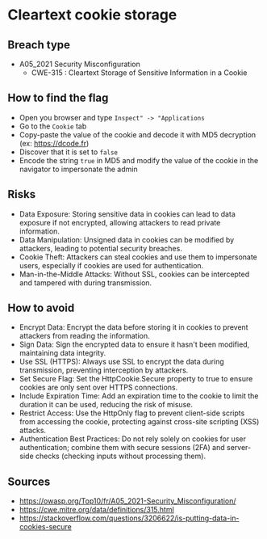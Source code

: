 # Cleartext cookie storage

## Breach type
* A05_2021 Security Misconfiguration
    * CWE-315 : Cleartext Storage of Sensitive Information in a Cookie

## How to find the flag
* Open you browser and type `Inspect" -> "Applications`
* Go to the `Cookie` tab
* Copy-paste the value of the cookie and decode it with MD5 decryption (ex: https://dcode.fr)
* Discover that it is set to `false`
* Encode the string `true` in MD5 and modify the value of the cookie in the navigator to impersonate the admin

## Risks
* Data Exposure: Storing sensitive data in cookies can lead to data exposure if not encrypted, allowing attackers to read private information.
* Data Manipulation: Unsigned data in cookies can be modified by attackers, leading to potential security breaches.
* Cookie Theft: Attackers can steal cookies and use them to impersonate users, especially if cookies are used for authentication.
* Man-in-the-Middle Attacks: Without SSL, cookies can be intercepted and tampered with during transmission.

## How to avoid
* Encrypt Data: Encrypt the data before storing it in cookies to prevent attackers from reading the information.
* Sign Data: Sign the encrypted data to ensure it hasn't been modified, maintaining data integrity.
* Use SSL (HTTPS): Always use SSL to encrypt the data during transmission, preventing interception by attackers.
* Set Secure Flag: Set the HttpCookie.Secure property to true to ensure cookies are only sent over HTTPS connections.
* Include Expiration Time: Add an expiration time to the cookie to limit the duration it can be used, reducing the risk of misuse.
* Restrict Access: Use the HttpOnly flag to prevent client-side scripts from accessing the cookie, protecting against cross-site scripting (XSS) attacks.
* Authentication Best Practices: Do not rely solely on cookies for user authentication; combine them with secure sessions (2FA) and server-side checks (checking inputs without processing them).

## Sources
* https://owasp.org/Top10/fr/A05_2021-Security_Misconfiguration/
* https://cwe.mitre.org/data/definitions/315.html
* https://stackoverflow.com/questions/3206622/is-putting-data-in-cookies-secure